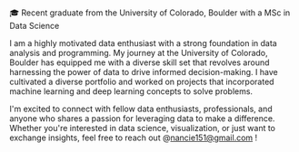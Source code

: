 🎓 Recent graduate from the University of Colorado, Boulder with a MSc in Data Science

I am a highly motivated data enthusiast with a strong foundation in data analysis and programming. My journey at the University of Colorado, Boulder has equipped me with a diverse skill set that revolves around harnessing the power of data to drive informed decision-making. I have cultivated a diverse portfolio and worked on projects that incorporated machine learning and deep learning concepts to solve problems.

I'm excited to connect with fellow data enthusiasts, professionals, and anyone who shares a passion for leveraging data to make a difference. Whether you're interested in data science, visualization, or just want to exchange insights, feel free to reach out @nancie151@gmail.com !
<!---
nancie151/nancie151 is a ✨ special ✨ repository because its `README.md` (this file) appears on your GitHub profile.
You can click the Preview link to take a look at your changes.
--->
